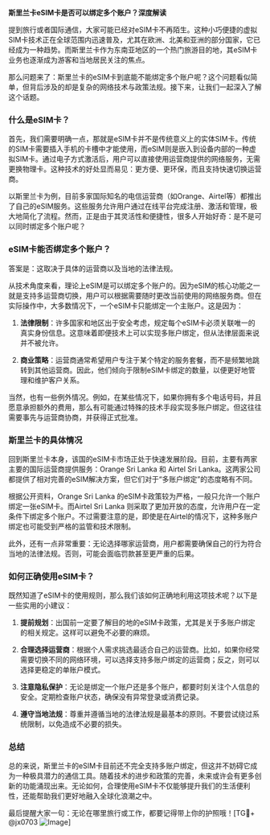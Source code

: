 **斯里兰卡eSIM卡是否可以绑定多个账户？深度解读**

提到旅行或者国际通信，大家可能已经对eSIM卡不再陌生。这种小巧便捷的虚拟SIM卡技术正在全球范围内迅速普及，尤其在欧洲、北美和亚洲的部分国家，它已经成为一种趋势。而斯里兰卡作为东南亚地区的一个热门旅游目的地，其eSIM卡业务也逐渐成为游客和当地居民关注的焦点。

那么问题来了：斯里兰卡的eSIM卡到底能不能绑定多个账户呢？这个问题看似简单，但背后涉及的却是复杂的网络技术与政策法规。接下来，让我们一起深入了解这个话题。

### 什么是eSIM卡？

首先，我们需要明确一点，那就是eSIM卡并不是传统意义上的实体SIM卡。传统的SIM卡需要插入手机的卡槽中才能使用，而eSIM则是嵌入到设备内部的一种虚拟SIM卡。通过电子方式激活后，用户可以直接使用运营商提供的网络服务，无需更换物理卡。这种技术的好处显而易见：更方便、更环保，而且支持快速切换运营商。

以斯里兰卡为例，目前多家国际知名的电信运营商（如Orange、Airtel等）都推出了自己的eSIM服务。这些服务允许用户通过在线平台完成注册、激活和管理，极大地简化了流程。然而，正是由于其灵活性和便捷性，很多人开始好奇：是不是可以同时绑定多个账户呢？

### eSIM卡能否绑定多个账户？

答案是：这取决于具体的运营商以及当地的法律法规。

从技术角度来看，理论上eSIM是可以绑定多个账户的。因为eSIM的核心功能之一就是支持多运营商切换，用户可以根据需要随时更改当前使用的网络服务商。但在实际操作中，大多数情况下，一个eSIM卡只能绑定一个主账户。这是因为：

1. **法律限制**：许多国家和地区出于安全考虑，规定每个eSIM卡必须关联唯一的真实身份信息。这意味着即便技术上可以实现多账户绑定，但从法律层面来说并不被允许。
   
2. **商业策略**：运营商通常希望用户专注于某个特定的服务套餐，而不是频繁地跳转到其他运营商。因此，他们倾向于限制eSIM卡绑定的数量，以便更好地管理和维护客户关系。

当然，也有一些例外情况。例如，在某些情况下，如果你拥有多个电话号码，并且愿意承担额外的费用，那么有可能通过特殊的技术手段实现多账户绑定。但这往往需要事先与运营商协商，并获得正式批准。

### 斯里兰卡的具体情况

回到斯里兰卡本身，该国的eSIM卡市场正处于快速发展阶段。目前，主要有两家主要的国际运营商提供服务：Orange Sri Lanka 和 Airtel Sri Lanka。这两家公司都提供了相对完善的eSIM解决方案，但它们对于“多账户绑定”的态度略有不同。

根据公开资料，Orange Sri Lanka 的eSIM卡政策较为严格，一般只允许一个账户绑定一张eSIM卡。而Airtel Sri Lanka 则采取了更加开放的态度，允许用户在一定条件下绑定多个账户。不过需要注意的是，即使是在Airtel的情况下，这种多账户绑定也可能受到严格的监管和技术限制。

此外，还有一点非常重要：无论选择哪家运营商，用户都需要确保自己的行为符合当地的法律法规。否则，可能会面临罚款甚至更严重的后果。

### 如何正确使用eSIM卡？

既然知道了eSIM卡的使用规则，那么我们该如何正确地利用这项技术呢？以下是一些实用的小建议：

1. **提前规划**：出国前一定要了解目的地的eSIM卡政策，尤其是关于多账户绑定的相关规定。这样可以避免不必要的麻烦。
   
2. **合理选择运营商**：根据个人需求挑选最适合自己的运营商。比如，如果你经常需要切换不同的网络环境，可以选择支持多账户绑定的运营商；反之，则可以选择更稳定的单账户模式。

3. **注意隐私保护**：无论是绑定一个账户还是多个账户，都要时刻关注个人信息的安全。定期检查账户状态，确保没有异常登录或消费记录。

4. **遵守当地法规**：尊重并遵循当地的法律法规是最基本的原则。不要尝试绕过系统限制，以免造成不必要的损失。

### 总结

总的来说，斯里兰卡的eSIM卡目前还不完全支持多账户绑定，但这并不妨碍它成为一种极具潜力的通信工具。随着技术的进步和政策的完善，未来或许会有更多创新的功能涌现出来。无论如何，合理使用eSIM卡不仅能够提升我们的生活便利性，还能帮助我们更好地融入全球化浪潮之中。

最后提醒大家一句：无论在哪里旅行或工作，都要记得带上你的护照哦！[TG💪+ @jx0703 ![Image](https://github.com/user-attachments/assets/dbca1d08-cadb-493c-b0ec-ad6f7a83f270)]
